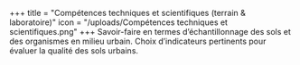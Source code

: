 +++
title = "Compétences techniques et scientifiques (terrain & laboratoire)"
icon = "/uploads/Compétences techniques et scientifiques.png"
+++
Savoir-faire en termes d’échantillonnage des sols et des organismes en milieu urbain. Choix d’indicateurs pertinents pour évaluer la qualité des sols urbains.